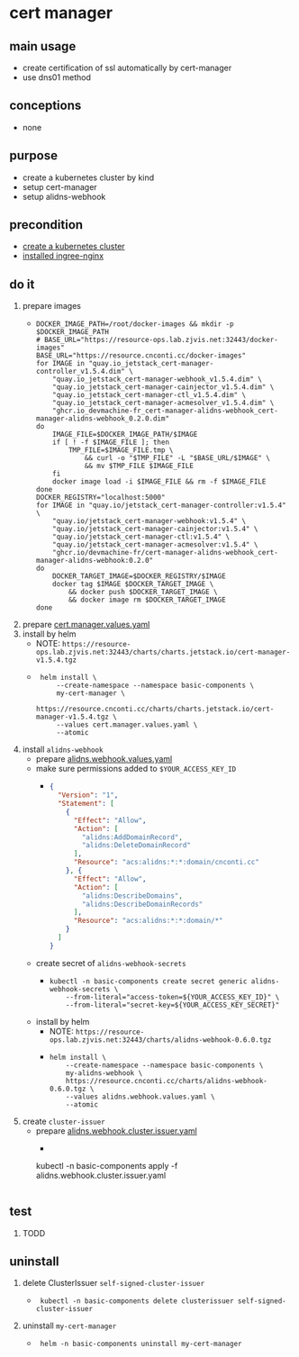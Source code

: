 # cert manager

## main usage
* create certification of ssl automatically by cert-manager
* use dns01 method

## conceptions
* none

## purpose
* create a kubernetes cluster by kind
* setup cert-manager
* setup alidns-webhook

## precondition
* [create a kubernetes cluster](/kubernetes/create.local.cluster.with.kind.md)
* [installed ingree-nginx](/kubernetes/basic/ingress.nginx.md)

## do it
1. prepare images
    * ```shell
      DOCKER_IMAGE_PATH=/root/docker-images && mkdir -p $DOCKER_IMAGE_PATH
      # BASE_URL="https://resource-ops.lab.zjvis.net:32443/docker-images"
      BASE_URL="https://resource.cnconti.cc/docker-images"
      for IMAGE in "quay.io_jetstack_cert-manager-controller_v1.5.4.dim" \
          "quay.io_jetstack_cert-manager-webhook_v1.5.4.dim" \
          "quay.io_jetstack_cert-manager-cainjector_v1.5.4.dim" \
          "quay.io_jetstack_cert-manager-ctl_v1.5.4.dim" \
          "quay.io_jetstack_cert-manager-acmesolver_v1.5.4.dim" \
          "ghcr.io_devmachine-fr_cert-manager-alidns-webhook_cert-manager-alidns-webhook_0.2.0.dim"
      do
          IMAGE_FILE=$DOCKER_IMAGE_PATH/$IMAGE
          if [ ! -f $IMAGE_FILE ]; then
              TMP_FILE=$IMAGE_FILE.tmp \
                  && curl -o "$TMP_FILE" -L "$BASE_URL/$IMAGE" \
                  && mv $TMP_FILE $IMAGE_FILE 
          fi
          docker image load -i $IMAGE_FILE && rm -f $IMAGE_FILE
      done
      DOCKER_REGISTRY="localhost:5000"
      for IMAGE in "quay.io/jetstack_cert-manager-controller:v1.5.4" \
          "quay.io/jetstack_cert-manager-webhook:v1.5.4" \
          "quay.io/jetstack_cert-manager-cainjector:v1.5.4" \
          "quay.io/jetstack_cert-manager-ctl:v1.5.4" \
          "quay.io/jetstack_cert-manager-acmesolver:v1.5.4" \
          "ghcr.io/devmachine-fr/cert-manager-alidns-webhook_cert-manager-alidns-webhook:0.2.0"
      do
          DOCKER_TARGET_IMAGE=$DOCKER_REGISTRY/$IMAGE
          docker tag $IMAGE $DOCKER_TARGET_IMAGE \
              && docker push $DOCKER_TARGET_IMAGE \
              && docker image rm $DOCKER_TARGET_IMAGE
      done
      ```
2. prepare [cert.manager.values.yaml](resources/cert.manager.values.yaml.md)
3. install by helm
    * NOTE: `https://resource-ops.lab.zjvis.net:32443/charts/charts.jetstack.io/cert-manager-v1.5.4.tgz`
    * ```shell
       helm install \
           --create-namespace --namespace basic-components \
           my-cert-manager \
           https://resource.cnconti.cc/charts/charts.jetstack.io/cert-manager-v1.5.4.tgz \
           --values cert.manager.values.yaml \
           --atomic
       ```
4. install `alidns-webhook`
    * prepare [alidns.webhook.values.yaml](resources/alidns.webhook.values.yaml.md)
    * make sure permissions added to `$YOUR_ACCESS_KEY_ID`
        + ```json
          {
            "Version": "1",
            "Statement": [
              {
                "Effect": "Allow",
                "Action": [
                  "alidns:AddDomainRecord",
                  "alidns:DeleteDomainRecord"
                ],
                "Resource": "acs:alidns:*:*:domain/cnconti.cc"
              }, {
                "Effect": "Allow",
                "Action": [
                  "alidns:DescribeDomains",
                  "alidns:DescribeDomainRecords"
                ],
                "Resource": "acs:alidns:*:*:domain/*"
              }
            ]
          }
          ```
    * create secret of `alidns-webhook-secrets`
        + ```shell
          kubectl -n basic-components create secret generic alidns-webhook-secrets \
              --from-literal="access-token=${YOUR_ACCESS_KEY_ID}" \
              --from-literal="secret-key=${YOUR_ACCESS_KEY_SECRET}"
          ```
    * install by helm
        + NOTE: `https://resource-ops.lab.zjvis.net:32443/charts/alidns-webhook-0.6.0.tgz`
        + ```shell
          helm install \
              --create-namespace --namespace basic-components \
              my-alidns-webhook \
              https://resource.cnconti.cc/charts/alidns-webhook-0.6.0.tgz \
              --values alidns.webhook.values.yaml \
              --atomic
          ```
5. create `cluster-issuer`
    * prepare [alidns.webhook.cluster.issuer.yaml](resources/alidns.webhook.cluster.issuer.yaml.md)
        * ```shell
       kubectl -n basic-components apply -f alidns.webhook.cluster.issuer.yaml
       ```

## test
1. TODD

## uninstall
1. delete ClusterIssuer `self-signed-cluster-issuer`
   * ```shell
      kubectl -n basic-components delete clusterissuer self-signed-cluster-issuer
      ```
2. uninstall `my-cert-manager`
   * ```shell
      helm -n basic-components uninstall my-cert-manager
      ```
